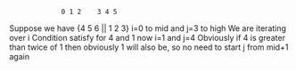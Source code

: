                  0 1 2    3 4 5
Suppose we have {4 5 6 || 1 2 3}
i=0 to mid and j=3 to high
We are iterating over i
Condition satisfy for 4 and 1 now i=1 and j=4
Obviously if 4 is greater than twice of 1 then obviously 1 will also be, so no need to start j from mid+1 again
